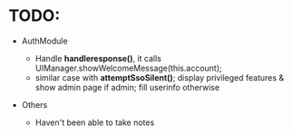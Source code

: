 # TODO:
- AuthModule
  - Handle __handleresponse()__, it calls UIManager.showWelcomeMessage(this.account);
  - similar case with __attemptSsoSilent()__; display privileged features & show admin page if admin; fill userinfo otherwise

- Others
  - Haven't been able to take notes